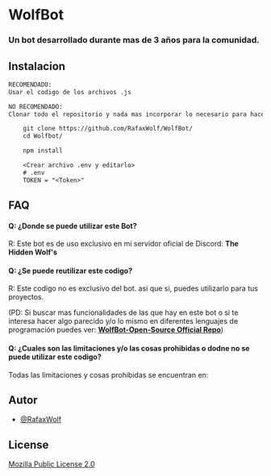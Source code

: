
# WolfBot

### Un bot desarrollado durante mas de 3 años para la comunidad.

## Instalacion

```txt
RECOMENDADO:
Usar el codigo de los archivos .js 
```

```txt
NO RECOMENDADO:
Clonar todo el repositorio y nada mas incorporar lo necesario para hacer al bot funcionar

    git clone https://github.com/RafaxWolf/WolfBot/
    cd Wolfbot/

    npm install

    <Crear archivo .env y editarlo>
    # .env
    TOKEN = "<Token>"
```

    
## FAQ

#### Q: ¿Donde se puede utilizar este Bot?

R: Este bot es de uso exclusivo en mi servidor oficial de Discord: **The Hidden Wolf's**

#### Q: ¿Se puede reutilizar este codigo?

R: Este codigo no es exclusivo del bot. asi que si, puedes utilizarlo para tus proyectos.

(PD: Si buscar mas funcionalidades de las que hay en este bot o si te interesa hacer algo parecido y/o lo mismo en diferentes lenguajes de programación puedes ver: [**WolfBot-Open-Source Official Repo**](https://github.com/RafaxWolf/WolfBot-Open-Source))

#### Q: ¿Cuales son las limitaciones y/o las cosas prohibidas o dodne no se puede utilizar este codigo?

Todas las limitaciones y cosas prohibidas se encuentran en: 

## Autor

- [@RafaxWolf](https://www.github.com/rafaxwolf)




## License

[Mozilla Public License 2.0](https://choosealicense.com/licenses/mpl-2.0/)